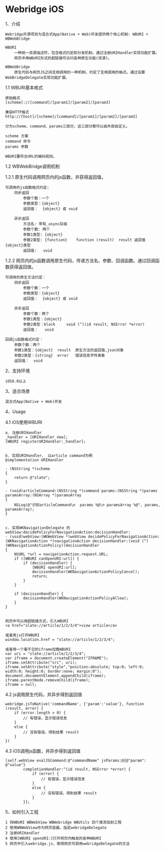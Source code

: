 Webridge iOS
========

1、介绍

    Webridge开源项目为混合式App(Native + Web)开发提供两个核心机制: WBURI + WBWebBridge
    
    WBURI 
        一种统一资源描述符，包含格式约定和分发机制。通过注册URIHandler实现功能扩展。
        网页中用WBURI形式的超链接可访问各种原生功能(资源)。

    WBWebBridge
        原生代码与网页JS之间互相调用的一种机制，约定了互相调用的格式。通过设置WebBridgeDelegate实现功能扩展。

1.1 WBURI基本格式

	原始格式
	[scheme]://[command]/[param1]/[param2]/[param3]

	兼容HTTP格式
	http://[host]/[scheme]/[command]/[param1]/[param2]/[param3]
	
	分为scheme、command、params三部分，这三部分都可以由外部自定义。
	
	scheme 方案
	command 命令
	params 参数
	
	WBURI要符合URL的编码规则。

1.2 WBWebBridge调用机制

1.2.1 原生代码调用网页内的js函数，并获得返回值。

	可调用的js函数格式约定:
		同步返回
			参数个数：一个
			参数类型：{object}
			返回值：  {object} 或 void
		
		异步返回
			方法名: 带有_async后缀
			参数个数: 两个
			参数1类型: {object}
			参数2类型: {function}    function (result)  result 返回值 {object}类型
			返回值:   void

1.2.2 网页内的js函数调用原生代码，传递方法名、参数、回调函数。通过回调函数获得返回值。

	可调用的原生方法约定：
		同步返回
			参数个数：一个
			参数类型：{object}
			返回值：  {object} 或 void
	
		异步返回
			参数个数：两个
			参数1类型：{object}
			参数2类型：block     void (^)(id result, NSError *error)
			返回值：   void

	回调js函数格式约定：
		参数个数：两个
		参数1类型：{object}  result  原生方法的返回值,json对象
		参数2类型：{string}  error   错误信息字符串象
		返回值：  void

2、支持环境

	iOS8.0以上

3、适合场景

	混合式App(Native + Web)开发

4、Usage

4.1 iOS使用WBURI

	a. 注册URIHandler
	_handler = [URIHandler new];
	[WBURI registerURIHandler:_handler];


	b. 实现URIHandler， 以article command为例
	@implementation URIHandler
	
	- (NSString *)scheme
	{
		return @"slate";
	}
	
	- (void)articleCommand:(NSString *)command params:(NSString *)params paramsArray:(NSArray *)paramsArray
	{
		NSLog(@"识别articleCommand\n  params %@\n paramsArray %@", params, paramsArray);
	}


	c. 实现WKNavigationDelegate 的webView:decidePolicyForNavigationAction:decisionHandler:
	- (void)webView:(WKWebView *)webView decidePolicyForNavigationAction:(WKNavigationAction *)navigationAction decisionHandler:(void (^)(WKNavigationActionPolicy))decisionHandler
	{
		NSURL *url = navigationAction.request.URL;
		if ([WBURI canOpenURI:url]) {
			if (decisionHandler) {
				[WBURI openURI:url];
				decisionHandler(WKNavigationActionPolicyCancel);
				return;
			}
		}
		
		if (decisionHandler) {
			decisionHandler(WKNavigationActionPolicyAllow);
		}
	}


	网页中可以用超链接方式，引入WBURI
	<a href="slate://article/1/2/3/4">view article</a>

	或者用js打开WBURI
	window.location.href = "slate://article/1/2/3/4";

	或者用一个看不见的iframe加载WBURI
	var uri = "slate://article/1/2/3/4";
	var iframe = document.createElement("IFRAME");
	iframe.setAttribute("src", uri);
	iframe.setAttribute("style","position:absolute; top:0; left:0; width:0; height:0; border:none; margin:0");
	document.documentElement.appendChild(iframe);
	iframe.parentNode.removeChild(iframe);
	iframe = null;

4.2 js调用原生代码，并异步得到返回值

	webridge.jsToNative('commandName', {'param':'value'}, function (result, error) {
		if (error.length > 0) {
			// 有错误，显示错误信息
		}
		else {
			// 没有错误，得到结果 result
		}
	})

4.3 iOS调用js函数，并异步得到返回值

	[self.webView evalJSCommand:@"commandName" jsParams:@{@"param": @"value"} 
			completionHandler:^(id result, NSError *error) {
				if (error) {
					// 有错误，显示错误信息
				}
				else {
					// 没有错误，得到结果 result
				}
			}];

5、如何引入工程

	1 将WBURI WBWebView WBWebridge WBUtils 四个类添加到工程
	2 使用WBWebView作为网页容器，指定webridgeDelegate
	3 注册URIHandler
	4 使用[WBURI openURI:]打开网页内触发的各种WBURI
	5 网页中引入webridge.js，使得网页可调用webridgeDelegate的方法

